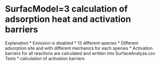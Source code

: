 # SurfacModel=3 calculation of adsorption heat and activation barriers
Explanation
    * Emission is disabled
    * 13 different species
    * Different adsorption site and with different mechanics for each species
    * Activation barriers for all reactions are calculated and written into SurfaceAnalyze.csv
Tests
    * calculation of activation barriers
